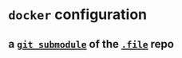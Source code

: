 # `docker` configuration

## a [`git submodule`](https://git-scm.com/book/en/v2/Git-Tools-Submodules) of the [`.file`](https://github.com/InSuperposition/.file.git) repo
